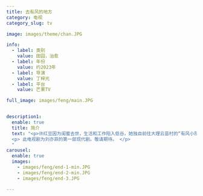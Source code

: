 ```yaml
---
title: 去有风的地方
category: 电视
category_slug: tv

image: images/theme/chan.JPG

info:
  - label: 类别
    value: 田园，治愈
  - label: 年份
    value: 约2023年
  - label: 导演
    value: 丁梓光
  - label: 平台
    value: 芒果TV

full_image: images/feng/main.JPG


description1:
  enable: true
  title: 简介
  text: "<p>许红豆因为闺蜜去世，生活和工作陷入低谷，她独自前往大理云苗村的“有风小院”休息调整。在那里，她认识了辞去高薪工作回乡创业的当地人谢之遥，还有一群从大城市过去的同龄人。在日常相处中，谢之遥感受到了许红豆的善良和认真，便邀请许红豆用她多年的酒店从业经验，帮助当地提升员工服务意识，为发展云苗村的文化旅游事业助力。同时，许红豆也被谢之遥相邀建设家乡，让乡亲们可以壮有所用老有所依的理想打动，两人互生情愫，最终走到了一起。在大理，许红豆和小院里的其他人被当地村民的勤劳与韧性和他们苦辣酸甜的人生感动了，她们重新审视过往，互相帮助、互相启示，在有风的地方整理好心情，获得力量重新出发。</p>
  <p> 此电视剧为刘亦菲的第一部现代剧。敬请期待。 </p>
  "
carousel:
  enable: true
  images:
    - images/feng/end-1-min.JPG
    - images/feng/end-2-min.JPG
    - images/feng/end-3.JPG

---
```

